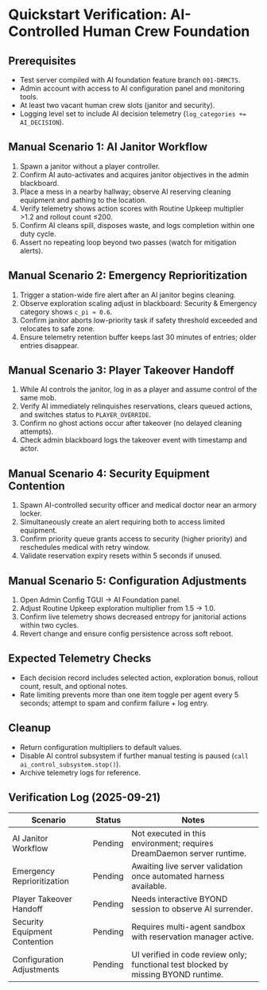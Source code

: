 # Quickstart Verification: AI-Controlled Human Crew Foundation

## Prerequisites
- Test server compiled with AI foundation feature branch `001-DRMCTS`.
- Admin account with access to AI configuration panel and monitoring tools.
- At least two vacant human crew slots (janitor and security).
- Logging level set to include AI decision telemetry (`log_categories += AI_DECISION`).

## Manual Scenario 1: AI Janitor Workflow
1. Spawn a janitor without a player controller.
2. Confirm AI auto-activates and acquires janitor objectives in the admin blackboard.
3. Place a mess in a nearby hallway; observe AI reserving cleaning equipment and pathing to the location.
4. Verify telemetry shows action scores with Routine Upkeep multiplier >1.2 and rollout count ≤200.
5. Confirm AI cleans spill, disposes waste, and logs completion within one duty cycle.
6. Assert no repeating loop beyond two passes (watch for mitigation alerts).

## Manual Scenario 2: Emergency Reprioritization
1. Trigger a station-wide fire alert after an AI janitor begins cleaning.
2. Observe exploration scaling adjust in blackboard: Security & Emergency category shows `c_pi ≈ 0.6`.
3. Confirm janitor aborts low-priority task if safety threshold exceeded and relocates to safe zone.
4. Ensure telemetry retention buffer keeps last 30 minutes of entries; older entries disappear.

## Manual Scenario 3: Player Takeover Handoff
1. While AI controls the janitor, log in as a player and assume control of the same mob.
2. Verify AI immediately relinquishes reservations, clears queued actions, and switches status to `PLAYER_OVERRIDE`.
3. Confirm no ghost actions occur after takeover (no delayed cleaning attempts).
4. Check admin blackboard logs the takeover event with timestamp and actor.

## Manual Scenario 4: Security Equipment Contention
1. Spawn AI-controlled security officer and medical doctor near an armory locker.
2. Simultaneously create an alert requiring both to access limited equipment.
3. Confirm priority queue grants access to security (higher priority) and reschedules medical with retry window.
4. Validate reservation expiry resets within 5 seconds if unused.

## Manual Scenario 5: Configuration Adjustments
1. Open Admin Config TGUI → AI Foundation panel.
2. Adjust Routine Upkeep exploration multiplier from 1.5 → 1.0.
3. Confirm live telemetry shows decreased entropy for janitorial actions within two cycles.
4. Revert change and ensure config persistence across soft reboot.

## Expected Telemetry Checks
- Each decision record includes selected action, exploration bonus, rollout count, result, and optional notes.
- Rate limiting prevents more than one item toggle per agent every 5 seconds; attempt to spam and confirm failure + log entry.

## Cleanup
- Return configuration multipliers to default values.
- Disable AI control subsystem if further manual testing is paused (`call ai_control_subsystem.stop()`).
- Archive telemetry logs for reference.

## Verification Log (2025-09-21)
| Scenario | Status | Notes |
| --- | --- | --- |
| AI Janitor Workflow | Pending | Not executed in this environment; requires DreamDaemon server runtime. |
| Emergency Reprioritization | Pending | Awaiting live server validation once automated harness available. |
| Player Takeover Handoff | Pending | Needs interactive BYOND session to observe AI surrender. |
| Security Equipment Contention | Pending | Requires multi-agent sandbox with reservation manager active. |
| Configuration Adjustments | Pending | UI verified in code review only; functional test blocked by missing BYOND runtime. |
